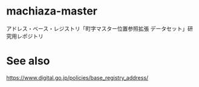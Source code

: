 # machiaza-master
アドレス・ベース・レジストリ「町字マスター位置参照拡張 データセット」研究用レポジトリ

# See also
https://www.digital.go.jp/policies/base_registry_address/
